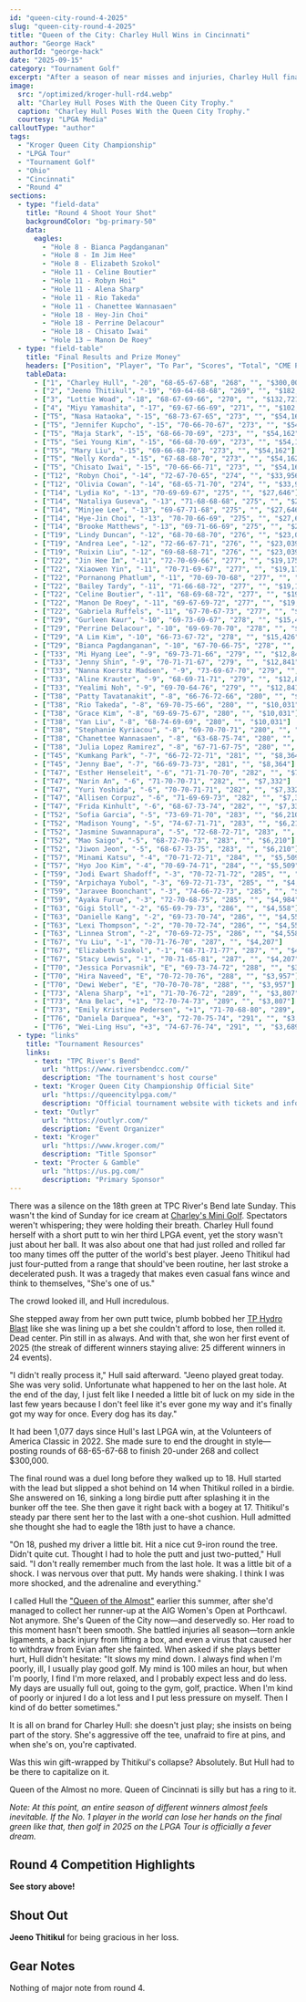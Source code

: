 ```yaml
---
id: "queen-city-round-4-2025"
slug: "queen-city-round-4-2025"
title: "Queen of the City: Charley Hull Wins in Cincinnati"
author: "George Hack"
authorId: "george-hack"
date: "2025-09-15"
category: "Tournament Golf"
excerpt: "After a season of near misses and injuries, Charley Hull finally broke through at TPC River's Bend. Capitalizing on a heartbreaking four-putt by Jeeno Thitikul on the final hole, Hull rolled in a birdie to secure her first win of 2025."
image:
  src: "/optimized/kroger-hull-rd4.webp"
  alt: "Charley Hull Poses With the Queen City Trophy."
  caption: "Charley Hull Poses With the Queen City Trophy."
  courtesy: "LPGA Media"
calloutType: "author"
tags:
  - "Kroger Queen City Championship"
  - "LPGA Tour"
  - "Tournament Golf"
  - "Ohio"
  - "Cincinnati"
  - "Round 4"
sections:
  - type: "field-data"
    title: "Round 4 Shoot Your Shot"
    backgroundColor: "bg-primary-50"
    data:
      eagles:
        - "Hole 8 - Bianca Pagdanganan"
        - "Hole 8 - Im Jim Hee"
        - "Hole 8 - Elizabeth Szokol"
        - "Hole 11 - Celine Boutier"
        - "Hole 11 - Robyn Hoi"
        - "Hole 11 - Alena Sharp"
        - "Hole 11 - Rio Takeda"
        - "Hole 11 - Chanettee Wannasaen"
        - "Hole 18 - Hey-Jin Choi"
        - "Hole 18 - Perrine Delacour"
        - "Hole 18 - Chisato Iwai"
        - "Hole 13 – Manon De Roey"
  - type: "field-table"
    title: "Final Results and Prize Money"
    headers: ["Position", "Player", "To Par", "Scores", "Total", "CME Points", "Prize Money"]
    tableData:
      - ["1", "Charley Hull", "-20", "68-65-67-68", "268", "", "$300,000"]
      - ["2", "Jeeno Thitikul", "-19", "69-64-68-68", "269", "", "$182,956"]
      - ["3", "Lottie Woad", "-18", "68-67-69-66", "270", "", "$132,721"]
      - ["4", "Miyu Yamashita", "-17", "69-67-66-69", "271", "", "$102,670"]
      - ["T5", "Nasa Hataoka", "-15", "68-73-67-65", "273", "", "$54,162"]
      - ["T5", "Jennifer Kupcho", "-15", "70-66-70-67", "273", "", "$54,162"]
      - ["T5", "Maja Stark", "-15", "68-66-70-69", "273", "", "$54,162"]
      - ["T5", "Sei Young Kim", "-15", "66-68-70-69", "273", "", "$54,162"]
      - ["T5", "Mary Liu", "-15", "69-66-68-70", "273", "", "$54,162"]
      - ["T5", "Nelly Korda", "-15", "67-68-68-70", "273", "", "$54,162"]
      - ["T5", "Chisato Iwai", "-15", "70-66-66-71", "273", "", "$54,162"]
      - ["T12", "Robyn Choi", "-14", "72-67-70-65", "274", "", "$33,956"]
      - ["T12", "Olivia Cowan", "-14", "68-65-71-70", "274", "", "$33,956"]
      - ["T14", "Lydia Ko", "-13", "70-69-69-67", "275", "", "$27,646"]
      - ["T14", "Nataliya Guseva", "-13", "71-68-68-68", "275", "", "$27,646"]
      - ["T14", "Minjee Lee", "-13", "69-67-71-68", "275", "", "$27,646"]
      - ["T14", "Hye-Jin Choi", "-13", "70-70-66-69", "275", "", "$27,646"]
      - ["T14", "Brooke Matthews", "-13", "69-71-66-69", "275", "", "$27,646"]
      - ["T19", "Lindy Duncan", "-12", "68-70-68-70", "276", "", "$23,039"]
      - ["T19", "Andrea Lee", "-12", "72-66-67-71", "276", "", "$23,039"]
      - ["T19", "Ruixin Liu", "-12", "69-68-68-71", "276", "", "$23,039"]
      - ["T22", "Jin Hee Im", "-11", "72-70-69-66", "277", "", "$19,175"]
      - ["T22", "Xiaowen Yin", "-11", "70-71-69-67", "277", "", "$19,175"]
      - ["T22", "Pornanong Phatlum", "-11", "70-69-70-68", "277", "", "$19,175"]
      - ["T22", "Bailey Tardy", "-11", "71-66-68-72", "277", "", "$19,175"]
      - ["T22", "Celine Boutier", "-11", "68-69-68-72", "277", "", "$19,175"]
      - ["T22", "Manon De Roey", "-11", "69-67-69-72", "277", "", "$19,175"]
      - ["T22", "Gabriela Ruffels", "-11", "67-70-67-73", "277", "", "$19,175"]
      - ["T29", "Gurleen Kaur", "-10", "69-73-69-67", "278", "", "$15,426"]
      - ["T29", "Perrine Delacour", "-10", "69-69-70-70", "278", "", "$15,426"]
      - ["T29", "A Lim Kim", "-10", "66-73-67-72", "278", "", "$15,426"]
      - ["T29", "Bianca Pagdanganan", "-10", "67-70-66-75", "278", "", "$15,426"]
      - ["T33", "Mi Hyang Lee", "-9", "69-73-71-66", "279", "", "$12,841"]
      - ["T33", "Jenny Shin", "-9", "70-71-71-67", "279", "", "$12,841"]
      - ["T33", "Nanna Koerstz Madsen", "-9", "73-69-67-70", "279", "", "$12,841"]
      - ["T33", "Aline Krauter", "-9", "68-69-71-71", "279", "", "$12,841"]
      - ["T33", "Yealimi Noh", "-9", "69-70-64-76", "279", "", "$12,841"]
      - ["T38", "Patty Tavatanakit", "-8", "66-76-72-66", "280", "", "$10,031"]
      - ["T38", "Rio Takeda", "-8", "69-70-75-66", "280", "", "$10,031"]
      - ["T38", "Grace Kim", "-8", "69-69-75-67", "280", "", "$10,031"]
      - ["T38", "Yan Liu", "-8", "68-74-69-69", "280", "", "$10,031"]
      - ["T38", "Stephanie Kyriacou", "-8", "69-70-70-71", "280", "", "$10,031"]
      - ["T38", "Chanettee Wannasaen", "-8", "63-68-75-74", "280", "", "$10,031"]
      - ["T38", "Julia Lopez Ramirez", "-8", "67-71-67-75", "280", "", "$10,031"]
      - ["T45", "Kumkang Park", "-7", "66-72-72-71", "281", "", "$8,364"]
      - ["T45", "Jenny Bae", "-7", "66-69-73-73", "281", "", "$8,364"]
      - ["T47", "Esther Henseleit", "-6", "71-71-70-70", "282", "", "$7,332"]
      - ["T47", "Narin An", "-6", "71-70-70-71", "282", "", "$7,332"]
      - ["T47", "Yuri Yoshida", "-6", "70-70-71-71", "282", "", "$7,332"]
      - ["T47", "Allisen Corpuz", "-6", "71-69-69-73", "282", "", "$7,332"]
      - ["T47", "Frida Kinhult", "-6", "68-67-73-74", "282", "", "$7,332"]
      - ["T52", "Sofia Garcia", "-5", "73-69-71-70", "283", "", "$6,210"]
      - ["T52", "Madison Young", "-5", "74-67-71-71", "283", "", "$6,210"]
      - ["T52", "Jasmine Suwannapura", "-5", "72-68-72-71", "283", "", "$6,210"]
      - ["T52", "Mao Saigo", "-5", "68-72-70-73", "283", "", "$6,210"]
      - ["T52", "Jiwon Jeon", "-5", "68-67-73-75", "283", "", "$6,210"]
      - ["T57", "Minami Katsu", "-4", "70-71-72-71", "284", "", "$5,509"]
      - ["T57", "Hyo Joo Kim", "-4", "70-69-74-71", "284", "", "$5,509"]
      - ["T59", "Jodi Ewart Shadoff", "-3", "70-72-71-72", "285", "", "$4,984"]
      - ["T59", "Arpichaya Yubol", "-3", "69-72-71-73", "285", "", "$4,984"]
      - ["T59", "Jaravee Boonchant", "-3", "74-66-72-73", "285", "", "$4,984"]
      - ["T59", "Ayaka Furue", "-3", "72-70-68-75", "285", "", "$4,984"]
      - ["T63", "Gigi Stoll", "-2", "65-69-79-73", "286", "", "$4,558"]
      - ["T63", "Danielle Kang", "-2", "69-73-70-74", "286", "", "$4,558"]
      - ["T63", "Lexi Thompson", "-2", "70-70-72-74", "286", "", "$4,558"]
      - ["T63", "Linnea Strom", "-2", "70-69-72-75", "286", "", "$4,558"]
      - ["T67", "Yu Liu", "-1", "70-71-76-70", "287", "", "$4,207"]
      - ["T67", "Elizabeth Szokol", "-1", "68-71-71-77", "287", "", "$4,207"]
      - ["T67", "Stacy Lewis", "-1", "70-71-65-81", "287", "", "$4,207"]
      - ["T70", "Jessica Porvasnik", "E", "69-73-74-72", "288", "", "$3,957"]
      - ["T70", "Hira Naveed", "E", "70-72-70-76", "288", "", "$3,957"]
      - ["T70", "Dewi Weber", "E", "70-70-70-78", "288", "", "$3,957"]
      - ["T73", "Alena Sharp", "+1", "71-70-76-72", "289", "", "$3,807"]
      - ["T73", "Ana Belac", "+1", "72-70-74-73", "289", "", "$3,807"]
      - ["T73", "Emily Kristine Pedersen", "+1", "71-70-68-80", "289", "", "$3,807"]
      - ["T76", "Daniela Darquea", "+3", "72-70-75-74", "291", "", "$3,689"]
      - ["T76", "Wei-Ling Hsu", "+3", "74-67-76-74", "291", "", "$3,689"]
  - type: "links"
    title: "Tournament Resources"
    links:
      - text: "TPC River's Bend"
        url: "https://www.riversbendcc.com/"
        description: "The tournament's host course"
      - text: "Kroger Queen City Championship Official Site"
        url: "https://queencitylpga.com/"
        description: "Official tournament website with tickets and information"
      - text: "Outlyr"
        url: "https://outlyr.com/"
        description: "Event Organizer"
      - text: "Kroger"
        url: "https://www.kroger.com/"
        description: "Title Sponsor"
      - text: "Procter & Gamble"
        url: "https://us.pg.com/"
        description: "Primary Sponsor"
---
```


There was a silence on the 18th green at TPC River's Bend late Sunday. This wasn't the kind of Sunday for ice cream at [Charley's Mini Golf](https://www.instagram.com/p/DMlTbKKN7h2/?hl=en&img_index=1). Spectators weren't whispering; they were holding their breath. Charley Hull found herself with a short putt to win her third LPGA event, yet the story wasn't just about her ball. It was also about one that had just rolled and rolled far too many times off the putter of the world's best player. Jeeno Thitikul had just four-putted from a range that should've been routine, her last stroke a decelerated push. It was a tragedy that makes even casual fans wince and think to themselves, "She's one of us." 

The crowd looked ill, and Hull incredulous.

She stepped away from her own putt twice, plumb bobbed her [TP Hydro Blast](https://www.taylormadegolf.com/TP-Hydro-Blast-Soto-/DW-TA327.html?lang=en_US) like she was lining up a bet she couldn't afford to lose, then rolled it. Dead center. Pin still in as always. And with that, she won her first event of 2025 (the streak of different winners staying alive: 25 different winners in 24 events).

"I didn't really process it," Hull said afterward. "Jeeno played great today. She was very solid. Unfortunate what happened to her on the last hole. At the end of the day, I just felt like I needed a little bit of luck on my side in the last few years because I don't feel like it's ever gone my way and it's finally got my way for once. Every dog has its day."

It had been 1,077 days since Hull's last LPGA win, at the Volunteers of America Classic in 2022. She made sure to end the drought in style—posting rounds of 68-65-67-68 to finish 20-under 268 and collect $300,000.

The final round was a duel long before they walked up to 18. Hull started with the lead but slipped a shot behind on 14 when Thitikul rolled in a birdie. She answered on 16, sinking a long birdie putt after splashing it in the bunker off the tee. She then gave it right back with a bogey at 17. Thitikul's steady par there sent her to the last with a one-shot cushion. Hull admitted she thought she had to eagle the 18th just to have a chance.

"On 18, pushed my driver a little bit. Hit a nice cut 9-iron round the tree. Didn't quite cut. Thought I had to hole the putt and just two-putted," Hull said. "I don't really remember much from the last hole. It was a little bit of a shock. I was nervous over that putt. My hands were shaking. I think I was more shocked, and the adrenaline and everything."

I called Hull the ["Queen of the Almost"](https://www.birdiebriefing.com/news/charley-hull-queen-almost/) earlier this summer, after she'd managed to collect her runner-up at the AIG Women's Open at Porthcawl. Not anymore. She's Queen of the City now—and deservedly so. Her road to this moment hasn't been smooth. She battled injuries all season—torn ankle ligaments, a back injury from lifting a box, and even a virus that caused her to withdraw from Evian after she fainted. When asked if she plays better hurt, Hull didn't hesitate: "It slows my mind down. I always find when I'm poorly, ill, I usually play good golf. My mind is 100 miles an hour, but when I'm poorly, I find I'm more relaxed, and I probably expect less and do less. My days are usually full out, going to the gym, golf, practice. When I'm kind of poorly or injured I do a lot less and I put less pressure on myself. Then I kind of do better sometimes."

It is all on brand for Charley Hull: she doesn't just play; she insists on being part of the story. She's aggressive off the tee, unafraid to fire at pins, and when she's on, you're captivated.

Was this win gift-wrapped by Thitikul's collapse? Absolutely. But Hull had to be there to capitalize on it.

Queen of the Almost no more. Queen of Cincinnati is silly but has a ring to it.

*Note: At this point, an entire season of different winners almost feels inevitable. If the No. 1 player in the world can lose her hands on the final green like that, then golf in 2025 on the LPGA Tour is officially a fever dream.*

## Round 4 Competition Highlights

**See story above!**

## Shout Out

**Jeeno Thitikul** for being gracious in her loss.

## Gear Notes

Nothing of major note from round 4.
